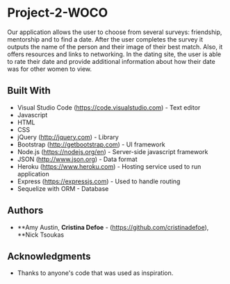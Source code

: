 # Project-2-WOCO

Our application allows the user to choose from several surveys: friendship, mentorship and to find a date. After the user completes the survey it outputs the name of the person and their image of their best match. Also, it offers resources and links to networking. In the dating site, the user is able to rate their date and provide additional information about how their date was for other women to view.

## Built With

* Visual Studio Code (https://code.visualstudio.com) - Text editor
* Javascript 
* HTML
* CSS
* jQuery (http://jquery.com) - Library
* Bootstrap (http://getbootstrap.com) - UI framework
* Node.js (https://nodejs.org/en) - Server-side javascript framework
* JSON (http://www.json.org) - Data format 
* Heroku (https://www.heroku.com) - Hosting service used to run application
* Express (https://expressjs.com) - Used to handle routing
* Sequelize with ORM - Database 

## Authors

* **Amy Austin,   **Cristina Defoe** - (https://github.com/cristinadefoe),  **Nick Tsoukas

## Acknowledgments

* Thanks to anyone's code that was used as inspiration.
